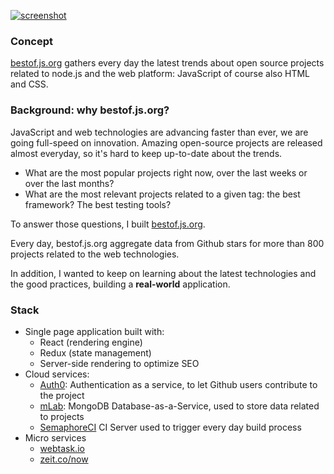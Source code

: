 [![screenshot](https://cloud.githubusercontent.com/assets/5546996/22850684/60247c70-f051-11e6-8e31-d5a5f7f10115.png)](http://bestof.js.org/)

### Concept

[bestof.js.org](http://bestof.js.org/about) gathers every day the latest trends about open source projects related to node.js and the web platform: JavaScript of course also HTML and CSS.

### Background: why bestof.js.org?

JavaScript and web technologies are advancing faster than ever, we are going full-speed on innovation.
Amazing open-source projects are released almost everyday, so it's hard to keep up-to-date about the trends.

* What are the most popular projects right now, over the last weeks or over the last months?
* What are the most relevant projects related to a given tag: the best framework? The best testing tools?

To answer those questions, I built [bestof.js.org](http://bestof.js.org/).

Every day, bestof.js.org aggregate data from Github stars for more than 800 projects related to the web technologies.

In addition, I wanted to keep on learning about the latest technologies and the good practices, building a **real-world** application.

### Stack

* Single page application built with:
  * React (rendering engine)
  * Redux (state management)
  * Server-side rendering to optimize SEO
* Cloud services:
  * [Auth0](https://auth0.com/): Authentication as a service, to let Github users contribute to the project
  * [mLab](https://mlab.com/): MongoDB Database-as-a-Service, used to store data related to projects
  * [SemaphoreCI](https://semaphoreci.com/) CI Server used to trigger every day build process
* Micro services
  * [webtask.io](https://webtask.io/)
  * [zeit.co/now](https://zeit.co/now)
